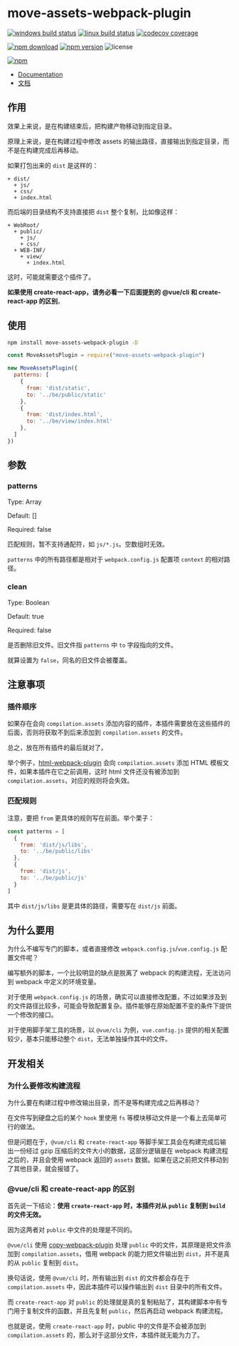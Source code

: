 # move-assets-webpack-plugin

[![windows build status](https://github.com/harrisoff/move-assets-webpack-plugin/workflows/windows%20build/badge.svg)](https://github.com/harrisoff/move-assets-webpack-plugin/actions?query=workflow%3A%22windows+build%22)
[![linux build status](https://github.com/harrisoff/move-assets-webpack-plugin/workflows/linux%20build/badge.svg)](https://github.com/harrisoff/move-assets-webpack-plugin/actions?query=workflow%3A%22linux+build%22)
[![codecov coverage](https://img.shields.io/codecov/c/github/harrisoff/move-assets-webpack-plugin/master.svg)](https://codecov.io/gh/harrisoff/move-assets-webpack-plugin/)

[![npm download](https://img.shields.io/npm/dt/move-assets-webpack-plugin.svg)](https://www.npmjs.com/package/move-assets-webpack-plugin)
[![npm version](https://badge.fury.io/js/move-assets-webpack-plugin.svg)](https://www.npmjs.com/package/move-assets-webpack-plugin)
![license](https://img.shields.io/npm/l/move-assets-webpack-plugin.svg?sanitize=true)

[![npm](https://nodei.co/npm/move-assets-webpack-plugin.png?compact=true)](https://www.npmjs.com/package/move-assets-webpack-plugin)

- [Documentation](https://github.com/harrisoff/move-assets-webpack-plugin/blob/master/README.md)
- [文档](https://github.com/harrisoff/move-assets-webpack-plugin/blob/master/README.zh-CN.md)

## 作用

效果上来说，是在构建结束后，把构建产物移动到指定目录。

原理上来说，是在构建过程中修改 assets 的输出路径，直接输出到指定目录，而不是在构建完成后再移动。

如果打包出来的 `dist` 是这样的：

```
+ dist/
  + js/
  + css/
  + index.html
```

而后端的目录结构不支持直接把 `dist` 整个复制，比如像这样：

```
+ WebRoot/
  + public/
    + js/
    + css/
  + WEB-INF/
    + view/
      + index.html
```

这时，可能就需要这个插件了。

**如果使用 create-react-app，请务必看一下后面提到的 @vue/cli 和 create-react-app 的区别**。

## 使用

```bash
npm install move-assets-webpack-plugin -D
```

```js
const MoveAssetsPlugin = require("move-assets-webpack-plugin")

new MoveAssetsPlugin({
  patterns: [
    {
      from: 'dist/static',
      to: '../be/public/static'
    },
    {
      from: 'dist/index.html',
      to: '../be/view/index.html'
    },
  ]
})
```

## 参数

### patterns

Type: Array

Default: []

Required: false

匹配规则，暂不支持通配符，如 `js/*.js`。空数组时无效。

`patterns` 中的所有路径都是相对于 `webpack.config.js` 配置项 `context` 的相对路径。

### clean

Type: Boolean

Default: true

Required: false

是否删除旧文件。旧文件指 `patterns` 中 `to` 字段指向的文件。

就算设置为 `false`，同名的旧文件会被覆盖。

## 注意事项

### 插件顺序

如果存在会向 `compilation.assets` 添加内容的插件，本插件需要放在这些插件的后面，否则将获取不到后来添加到 `compilation.assets` 的文件。

总之，放在所有插件的最后就对了。

举个例子，[html-webpack-plugin](https://github.com/jantimon/html-webpack-plugin) 会向 `compilation.assets` 添加 HTML 模板文件，如果本插件在它之前调用，这时 html 文件还没有被添加到 `compilation.assets`，对应的规则将会失效。

### 匹配规则

注意，要把 `from` 更具体的规则写在前面。举个栗子：

```js
const patterns = [
  {
    from: 'dist/js/libs',
    to: '../be/public/libs'
  },
  {
    from: 'dist/js',
    to: '../be/public/js'
  }
]
```

其中 `dist/js/libs` 是更具体的路径，需要写在 `dist/js` 前面。

## 为什么要用

为什么不编写专门的脚本，或者直接修改 `webpack.config.js`/`vue.config.js` 配置文件呢？

编写额外的脚本，一个比较明显的缺点是脱离了 webpack 的构建流程，无法访问到 webpack 中定义的环境变量。

对于使用 `webpack.config.js` 的场景，确实可以直接修改配置，不过如果涉及到的文件路径比较多，可能会导致配置复杂。插件能够在原始配置不变的条件下提供一个修改的接口。

对于使用脚手架工具的场景，以 `@vue/cli` 为例，`vue.config.js` 提供的相关配置较少，基本只能移动整个 `dist`，无法单独操作其中的文件。

## 开发相关

### 为什么要修改构建流程

为什么要在构建过程中修改输出目录，而不是等构建完成之后再移动？

在文件写到硬盘之后的某个 `hook` 里使用 `fs` 等模块移动文件是一个看上去简单可行的做法。

但是问题在于，`@vue/cli` 和 `create-react-app` 等脚手架工具会在构建完成后输出一份经过 gzip 压缩后的文件大小的数据，这部分逻辑是在 webpack 构建流程之后的，并且会使用 webpack 返回的 `assets` 数据。如果在这之前把文件移动到了其他目录，就会报错了。

### @vue/cli 和 create-react-app 的区别

首先说一下结论：**使用 `create-react-app` 时，本插件对从 `public` 复制到 `build` 的文件无效。**

因为这两者对 `public` 中文件的处理是不同的。

`@vue/cli` 使用 [copy-webpack-plugin](https://github.com/webpack-contrib/copy-webpack-plugin) 处理 `public` 中的文件，其原理是把文件添加到 `compilation.assets`，借用 webpack 的能力把文件输出到 `dist`，并不是真的从 `public` 复制到 `dist`。

换句话说，使用 `@vue/cli` 时，所有输出到 `dist` 的文件都会存在于 `compilation.assets` 中，因此本插件可以操作输出到 `dist` 目录中的所有文件。

而 `create-react-app` 对 `public` 的处理就是真的复制粘贴了，其构建脚本中有专门用于复制文件的函数，并且先复制 `public`，然后再启动 webpack 构建流程。

也就是说，使用 `create-react-app` 时，public 中的文件是不会被添加到 `compilation.assets` 的，那么对于这部分文件，本插件就无能为力了。
